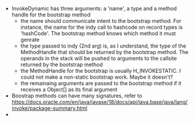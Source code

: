 - InvokeDynamic has three arguments: a 'name', a type and a method handle for the bootstrap method
  - the name should communicate intent to the bootstrap method. For instance, the name for the indy call to hashcode on record types is 'hashCode'. The bootstrap method knows which method it must genrate
  - the type passed to indy (2nd arg) is, as I understand, the type of the MethodHandle that should be returned by the bootstrap method. The operands in the stack will be pushed to arguments to the callsite returned by the bootstrap method
  - the MethodHandle for the bootstrap is usually H_INVOKESTATIC. I could not make a non-static bootstrap work. Maybe it doesn't?
  - the remainaing arguments are passed to the bootstrap method if it receives a Object[] as its final argument 
- Boostrap methods can have many signatures, refer to https://docs.oracle.com/en/java/javase/18/docs/api/java.base/java/lang/invoke/package-summary.html
- 